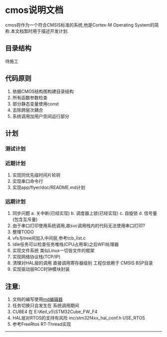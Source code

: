 # cmos说明文档
cmos将作为一个符合CMSIS标准的系统,他是Cortex-M Operating System的简称.本文档暂时用于描述开发计划.

## 目录结构
待施工

## 代码原则
1. 依据CMOS结构图构建目录结构
2. 所有函数参数检查
3. 部分静态变量使用const
4. 去除跨层次耦合
5. 系统调用加用户空间运行部分

## 计划
### 测试计划

### 近期计划
1. 实现同优先级时间片轮转
2. 实现串口命令行
3. 实现app/flyer/doc/README.md计划

### 远期计划
1. 同步问题
   a. 关中断(已经实现)
   b. 调度器上锁(已经实现)
   c. 自旋锁
   d. 信号量(包含互斥量)
2. 由于串口打印使用系统调用,故svc调用栈内的代码无法使用串口打印?
3. 整理TODO
4. vfs与tree间加入中间层,参考tcb\_list.c
5. Idle任务可以检查任务堆栈\(CPU占用率\)之后WFI处理器
6. 实现文件系统 类似Linux一切皆文件的框架
7. 实现网络协议栈(TCP/IP)
8. 清理对HAL层的调用 直接调用寄存器级别 工程仅依赖于 CMSIS BSP目录
9. 实现驱动层RCC时钟模块封装

## 注意:
1. 文档的编写使用[md编辑器][1]
2. 任务切换只会发生在 系统调用期间
3. CUBE4 在 E:\Keil\_v5\STM32Cube\_FW\_F4
4. HAL层对RTOS的支持有风险 inc/stm32f4xx\_hal\_conf.h USE\_RTOS
5. 参考FreeRtos RT-Thread实现

---------

[1]: http://write.blog.csdn.net/mdeditor

